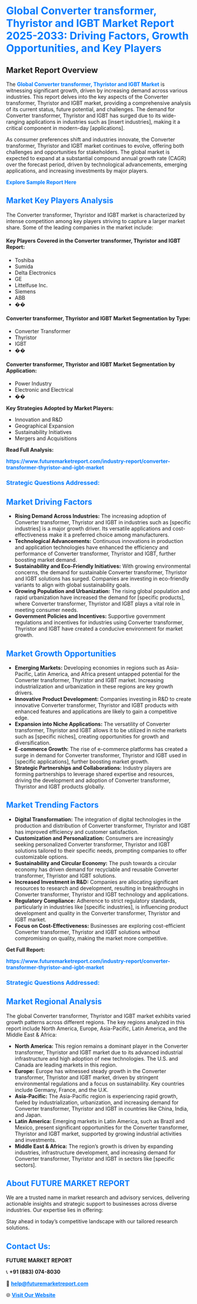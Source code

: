 <h1 style="color: #007BFF;">Global Converter transformer, Thyristor and IGBT Market Report 2025-2033: Driving Factors, Growth Opportunities, and Key Players</h1>

<section id="overview">
<h2>Market Report Overview</h2>
<p>The <a href="https://www.futuremarketreport.com/industry-report/converter-transformer-thyristor-and-igbt-market" style="color: #007BFF; text-decoration: none;"><strong>Global Converter transformer, Thyristor and IGBT Market</strong></a> is witnessing significant growth, driven by increasing demand across various industries. This report delves into the key aspects of the Converter transformer, Thyristor and IGBT market, providing a comprehensive analysis of its current status, future potential, and challenges. The demand for Converter transformer, Thyristor and IGBT has surged due to its wide-ranging applications in industries such as [insert industries], making it a critical component in modern-day [applications].</p>
<p>As consumer preferences shift and industries innovate, the Converter transformer, Thyristor and IGBT market continues to evolve, offering both challenges and opportunities for stakeholders. The global market is expected to expand at a substantial compound annual growth rate (CAGR) over the forecast period, driven by technological advancements, emerging applications, and increasing investments by major players.</p>
</section>

<section id="overview">
<p><a href="https://www.futuremarketreport.com/request-sample/reportId=117174" style="color: #007BFF; text-decoration: none;"><strong>Explore Sample Report Here</strong></a></p>
</section>

<section id="key-players">
<h2 style="color: #007BFF;">Market Key Players Analysis</h2>
<p>The Converter transformer, Thyristor and IGBT market is characterized by intense competition among key players striving to capture a larger market share. Some of the leading companies in the market include:</p>
<h4>Key Players Covered in the Converter transformer, Thyristor and IGBT Report:</h4>
<ul><li>Toshiba</li><li>Sumida</li><li>Delta Electronics</li><li>GE</li><li>Littelfuse Inc.</li><li>Siemens</li><li>ABB</li><li>��</li></ul>
<h4>Converter transformer, Thyristor and IGBT Market Segmentation by Type:</h4>
<ul><li>Converter Transformer</li><li>Thyristor</li><li>IGBT</li><li>��</li></ul>

<h4>Converter transformer, Thyristor and IGBT Market Segmentation by Application:</h4>
<ul><li>Power Industry</li><li>Electronic and Electrical</li><li>��</li></ul>
<p><strong>Key Strategies Adopted by Market Players:</strong></p>
<ul>
<li>Innovation and R&D</li>
<li>Geographical Expansion</li>
<li>Sustainability Initiatives</li>
<li>Mergers and Acquisitions</li>
</ul>
</section>

<section>
<p><strong>Read Full Analysis: </strong></p><a href="https://www.futuremarketreport.com/industry-report/converter-transformer-thyristor-and-igbt-market" style="color: #007BFF; text-decoration: none;"><strong>https://www.futuremarketreport.com/industry-report/converter-transformer-thyristor-and-igbt-market</strong></a>
<h3 style="color: #007BFF;">Strategic Questions Addressed:</h3>
</section>

<section id="driving-factors">
<h2 style="color: #007BFF;">Market Driving Factors</h2>
<ul>
<li><strong>Rising Demand Across Industries:</strong> The increasing adoption of Converter transformer, Thyristor and IGBT in industries such as [specific industries] is a major growth driver. Its versatile applications and cost-effectiveness make it a preferred choice among manufacturers.</li>
<li><strong>Technological Advancements:</strong> Continuous innovations in production and application technologies have enhanced the efficiency and performance of Converter transformer, Thyristor and IGBT, further boosting market demand.</li>
<li><strong>Sustainability and Eco-Friendly Initiatives:</strong> With growing environmental concerns, the demand for sustainable Converter transformer, Thyristor and IGBT solutions has surged. Companies are investing in eco-friendly variants to align with global sustainability goals.</li>
<li><strong>Growing Population and Urbanization:</strong> The rising global population and rapid urbanization have increased the demand for [specific products], where Converter transformer, Thyristor and IGBT plays a vital role in meeting consumer needs.</li>
<li><strong>Government Policies and Incentives:</strong> Supportive government regulations and incentives for industries using Converter transformer, Thyristor and IGBT have created a conducive environment for market growth.</li>
</ul>
</section>

<section id="growth-opportunities">
<h2 style="color: #007BFF;">Market Growth Opportunities</h2>
<ul>
<li><strong>Emerging Markets:</strong> Developing economies in regions such as Asia-Pacific, Latin America, and Africa present untapped potential for the Converter transformer, Thyristor and IGBT market. Increasing industrialization and urbanization in these regions are key growth drivers.</li>
<li><strong>Innovative Product Development:</strong> Companies investing in R&D to create innovative Converter transformer, Thyristor and IGBT products with enhanced features and applications are likely to gain a competitive edge.</li>
<li><strong>Expansion into Niche Applications:</strong> The versatility of Converter transformer, Thyristor and IGBT allows it to be utilized in niche markets such as [specific niches], creating opportunities for growth and diversification.</li>
<li><strong>E-commerce Growth:</strong> The rise of e-commerce platforms has created a surge in demand for Converter transformer, Thyristor and IGBT used in [specific applications], further boosting market growth.</li>
<li><strong>Strategic Partnerships and Collaborations:</strong> Industry players are forming partnerships to leverage shared expertise and resources, driving the development and adoption of Converter transformer, Thyristor and IGBT products globally.</li>
</ul>
</section>

<section id="trending-factors">
<h2 style="color: #007BFF;">Market Trending Factors</h2>
<ul>
<li><strong>Digital Transformation:</strong> The integration of digital technologies in the production and distribution of Converter transformer, Thyristor and IGBT has improved efficiency and customer satisfaction.</li>
<li><strong>Customization and Personalization:</strong> Consumers are increasingly seeking personalized Converter transformer, Thyristor and IGBT solutions tailored to their specific needs, prompting companies to offer customizable options.</li>
<li><strong>Sustainability and Circular Economy:</strong> The push towards a circular economy has driven demand for recyclable and reusable Converter transformer, Thyristor and IGBT solutions.</li>
<li><strong>Increased Investment in R&D:</strong> Companies are allocating significant resources to research and development, resulting in breakthroughs in Converter transformer, Thyristor and IGBT technology and applications.</li>
<li><strong>Regulatory Compliance:</strong> Adherence to strict regulatory standards, particularly in industries like [specific industries], is influencing product development and quality in the Converter transformer, Thyristor and IGBT market.</li>
<li><strong>Focus on Cost-Effectiveness:</strong> Businesses are exploring cost-efficient Converter transformer, Thyristor and IGBT solutions without compromising on quality, making the market more competitive.</li>
</ul>
</section>

<section>
<p><strong>Get Full Report: </strong></p><a href="https://www.futuremarketreport.com/industry-report/converter-transformer-thyristor-and-igbt-market" style="color: #007BFF; text-decoration: none;"><strong>https://www.futuremarketreport.com/industry-report/converter-transformer-thyristor-and-igbt-market</strong></a>
<h3 style="color: #007BFF;">Strategic Questions Addressed:</h3>
</section>


<section id="regional-analysis">
<h2 style="color: #007BFF;">Market Regional Analysis</h2>
<p>The global Converter transformer, Thyristor and IGBT market exhibits varied growth patterns across different regions. The key regions analyzed in this report include North America, Europe, Asia-Pacific, Latin America, and the Middle East & Africa:</p>
<ul>
<li><strong>North America:</strong> This region remains a dominant player in the Converter transformer, Thyristor and IGBT market due to its advanced industrial infrastructure and high adoption of new technologies. The U.S. and Canada are leading markets in this region.</li>
<li><strong>Europe:</strong> Europe has witnessed steady growth in the Converter transformer, Thyristor and IGBT market, driven by stringent environmental regulations and a focus on sustainability. Key countries include Germany, France, and the U.K.</li>
<li><strong>Asia-Pacific:</strong> The Asia-Pacific region is experiencing rapid growth, fueled by industrialization, urbanization, and increasing demand for Converter transformer, Thyristor and IGBT in countries like China, India, and Japan.</li>
<li><strong>Latin America:</strong> Emerging markets in Latin America, such as Brazil and Mexico, present significant opportunities for the Converter transformer, Thyristor and IGBT market, supported by growing industrial activities and investments.</li>
<li><strong>Middle East & Africa:</strong> The region’s growth is driven by expanding industries, infrastructure development, and increasing demand for Converter transformer, Thyristor and IGBT in sectors like [specific sectors].</li>
</ul>
</section>

<footer>
<h2 style="color: #007BFF;">About FUTURE MARKET REPORT</h2>
<p>We are a trusted name in market research and advisory services, delivering actionable insights and strategic support to businesses across diverse industries. Our expertise lies in offering:</p>

<p>Stay ahead in today’s competitive landscape with our tailored research solutions.</p>

<h2 style="color: #007BFF;">Contact Us:</h2>
<p><strong>FUTURE MARKET REPORT</strong></p>
<p>📞 <strong>+91 (883) 074-8030</strong></p>
<p>📧 <strong><a href="mailto:help@futuremarketreport.com" style="color: #007BFF;">help@futuremarketreport.com</a></strong></p>
<p>🌐 <strong><a href="https://www.futuremarketreport.com/" style="color: #007BFF;">Visit Our Website</a></strong></p>
</footer>